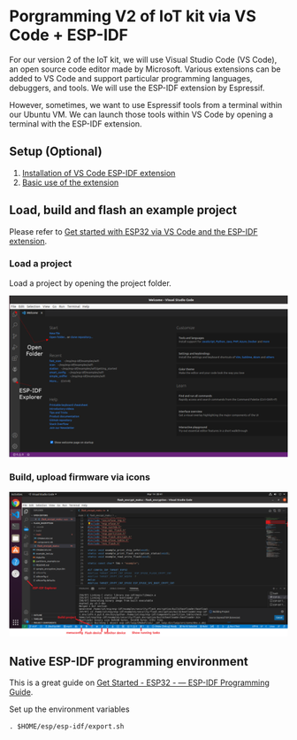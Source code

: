 # Porgramming V2 of IoT kit via VS Code + ESP-IDF

For our version 2 of the IoT kit, we will use Visual Studio Code (VS Code), an open source code editor made by Microsoft. Various extensions can be added to VS Code and support particular programming languages, debuggers, and tools. We will use the ESP-IDF extension by Espressif.

However, sometimes, we want to use Espressif tools from a terminal within our Ubuntu VM. We can launch those tools within VS Code by opening a terminal with the ESP-IDF extension.

## Setup (Optional)
1. [Installation of VS Code ESP-IDF extension](https://github.com/espressif/vscode-esp-idf-extension/blob/master/docs/tutorial/install.md)
2. [Basic use of the extension](https://github.com/espressif/vscode-esp-idf-extension/blob/master/docs/tutorial/basic_use.md)

## Load, build and flash an example project

Please refer to [Get started with ESP32 via VS Code and the ESP-IDF extension](https://github.com/xinwenfu/tst-dht-lab).

### Load a project
Load a project by opening the project folder.

<img src="https://github.com/xinwenfu/IoT/blob/main/imgs/vscode-espidf-openfolder.png" width=720>

### Build, upload firmware via icons

<img src="https://github.com/xinwenfu/IoT/blob/main/imgs/vscode-espidf-icons.png" width=720>

## Native ESP-IDF programming environment
This is a great guide on [Get Started - ESP32 - — ESP-IDF Programming Guide](https://docs.espressif.com/projects/esp-idf/en/stable/esp32/get-started/).

Set up the environment variables
```
. $HOME/esp/esp-idf/export.sh
```
